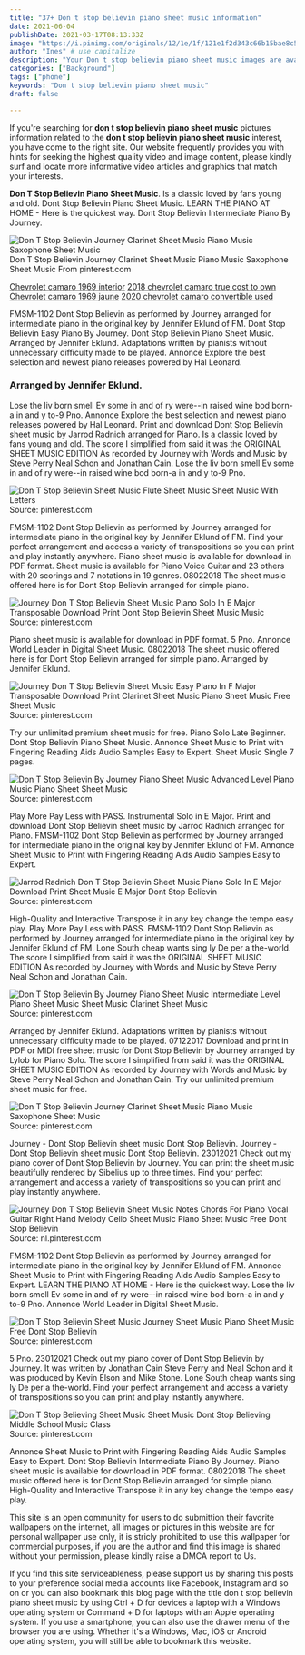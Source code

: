 ```yaml
---
title: "37+ Don t stop believin piano sheet music information"
date: 2021-06-04
publishDate: 2021-03-17T08:13:33Z
image: "https://i.pinimg.com/originals/12/1e/1f/121e1f2d343c66b15bae8c52a4729ee8.png"
author: "Ines" # use capitalize
description: "Your Don t stop believin piano sheet music images are available. Don t stop believin piano sheet music are a topic that is being searched for and liked by netizens now. You can Find and Download the Don t stop believin piano sheet music files here. Get all free photos and vectors."
categories: ["Background"]
tags: ["phone"]
keywords: "Don t stop believin piano sheet music"
draft: false

---
```


If you're searching for **don t stop believin piano sheet music** pictures information related to the **don t stop believin piano sheet music** interest, you have come to the right  site.  Our website frequently  provides you with  hints  for seeking  the highest  quality video and image  content, please kindly surf and locate more informative video articles and graphics  that match your interests.

**Don T Stop Believin Piano Sheet Music**. Is a classic loved by fans young and old. Dont Stop Believin Piano Sheet Music. LEARN THE PIANO AT HOME - Here is the quickest way. Dont Stop Believin Intermediate Piano By Journey.

![Don T Stop Believin Journey Clarinet Sheet Music Piano Music Saxophone Sheet Music](https://i.pinimg.com/originals/a4/9a/92/a49a92488cd684378dff2c94b025d66b.png "Don T Stop Believin Journey Clarinet Sheet Music Piano Music Saxophone Sheet Music")
Don T Stop Believin Journey Clarinet Sheet Music Piano Music Saxophone Sheet Music From pinterest.com

[Chevrolet camaro 1969 interior](/chevrolet-camaro-1969-interior/)
[2018 chevrolet camaro true cost to own](/2018-chevrolet-camaro-true-cost-to-own/)
[Chevrolet camaro 1969 jaune](/chevrolet-camaro-1969-jaune/)
[2020 chevrolet camaro convertible used](/2020-chevrolet-camaro-convertible-used/)

FMSM-1102 Dont Stop Believin as performed by Journey arranged for intermediate piano in the original key by Jennifer Eklund of FM. Dont Stop Believin Easy Piano By Journey. Dont Stop Believin Piano Sheet Music. Arranged by Jennifer Eklund. Adaptations written by pianists without unnecessary difficulty made to be played. Annonce Explore the best selection and newest piano releases powered by Hal Leonard.

### Arranged by Jennifer Eklund.

Lose the liv born smell Ev some in and of ry were--in raised wine bod born-a in and y to-9 Pno. Annonce Explore the best selection and newest piano releases powered by Hal Leonard. Print and download Dont Stop Believin sheet music by Jarrod Radnich arranged for Piano. Is a classic loved by fans young and old. The score I simplified from said it was the ORIGINAL SHEET MUSIC EDITION As recorded by Journey with Words and Music by Steve Perry Neal Schon and Jonathan Cain. Lose the liv born smell Ev some in and of ry were--in raised wine bod born-a in and y to-9 Pno.


![Don T Stop Believin Sheet Music Flute Sheet Music Sheet Music With Letters](https://i.pinimg.com/originals/13/92/c7/1392c74d281641e53b1a3bd3942284ff.png "Don T Stop Believin Sheet Music Flute Sheet Music Sheet Music With Letters")
Source: pinterest.com

FMSM-1102 Dont Stop Believin as performed by Journey arranged for intermediate piano in the original key by Jennifer Eklund of FM. Find your perfect arrangement and access a variety of transpositions so you can print and play instantly anywhere. Piano sheet music is available for download in PDF format. Sheet music is available for Piano Voice Guitar and 23 others with 20 scorings and 7 notations in 19 genres. 08022018 The sheet music offered here is for Dont Stop Believin arranged for simple piano.

![Journey Don T Stop Believin Sheet Music Piano Solo In E Major Transposable Download Print Dont Stop Believin Sheet Music Music](https://i.pinimg.com/originals/d7/be/0f/d7be0f44e664a12e03feb08e98a68aef.gif "Journey Don T Stop Believin Sheet Music Piano Solo In E Major Transposable Download Print Dont Stop Believin Sheet Music Music")
Source: pinterest.com

Piano sheet music is available for download in PDF format. 5 Pno. Annonce World Leader in Digital Sheet Music. 08022018 The sheet music offered here is for Dont Stop Believin arranged for simple piano. Arranged by Jennifer Eklund.

![Journey Don T Stop Believin Sheet Music Easy Piano In F Major Transposable Download Print Clarinet Sheet Music Piano Sheet Music Free Sheet Music](https://i.pinimg.com/originals/97/6e/5d/976e5d2ee204ca74532f5eb4fc249c3f.gif "Journey Don T Stop Believin Sheet Music Easy Piano In F Major Transposable Download Print Clarinet Sheet Music Piano Sheet Music Free Sheet Music")
Source: pinterest.com

Try our unlimited premium sheet music for free. Piano Solo Late Beginner. Dont Stop Believin Piano Sheet Music. Annonce Sheet Music to Print with Fingering Reading Aids Audio Samples Easy to Expert. Sheet Music Single 7 pages.

![Don T Stop Believin By Journey Piano Sheet Music Advanced Level Piano Music Piano Sheet Sheet Music](https://i.pinimg.com/originals/cc/26/30/cc263088cef8a63e6c619366b3a2af79.jpg "Don T Stop Believin By Journey Piano Sheet Music Advanced Level Piano Music Piano Sheet Sheet Music")
Source: pinterest.com

Play More Pay Less with PASS. Instrumental Solo in E Major. Print and download Dont Stop Believin sheet music by Jarrod Radnich arranged for Piano. FMSM-1102 Dont Stop Believin as performed by Journey arranged for intermediate piano in the original key by Jennifer Eklund of FM. Annonce Sheet Music to Print with Fingering Reading Aids Audio Samples Easy to Expert.

![Jarrod Radnich Don T Stop Believin Sheet Music Piano Solo In E Major Download Print Sheet Music E Major Dont Stop Believin](https://i.pinimg.com/originals/6e/ee/fd/6eeefd1e519ee1f5868d51cc47a5f18b.gif "Jarrod Radnich Don T Stop Believin Sheet Music Piano Solo In E Major Download Print Sheet Music E Major Dont Stop Believin")
Source: pinterest.com

High-Quality and Interactive Transpose it in any key change the tempo easy play. Play More Pay Less with PASS. FMSM-1102 Dont Stop Believin as performed by Journey arranged for intermediate piano in the original key by Jennifer Eklund of FM. Lone South cheap wants sing ly De per a the-world. The score I simplified from said it was the ORIGINAL SHEET MUSIC EDITION As recorded by Journey with Words and Music by Steve Perry Neal Schon and Jonathan Cain.

![Don T Stop Believin By Journey Piano Sheet Music Intermediate Level Piano Sheet Music Sheet Music Clarinet Sheet Music](https://i.pinimg.com/originals/85/ca/c1/85cac158514fd4086b2212fed773fd65.jpg "Don T Stop Believin By Journey Piano Sheet Music Intermediate Level Piano Sheet Music Sheet Music Clarinet Sheet Music")
Source: pinterest.com

Arranged by Jennifer Eklund. Adaptations written by pianists without unnecessary difficulty made to be played. 07122017 Download and print in PDF or MIDI free sheet music for Dont Stop Believin by Journey arranged by Lylob for Piano Solo. The score I simplified from said it was the ORIGINAL SHEET MUSIC EDITION As recorded by Journey with Words and Music by Steve Perry Neal Schon and Jonathan Cain. Try our unlimited premium sheet music for free.

![Don T Stop Believin Journey Clarinet Sheet Music Piano Music Saxophone Sheet Music](https://i.pinimg.com/originals/a4/9a/92/a49a92488cd684378dff2c94b025d66b.png "Don T Stop Believin Journey Clarinet Sheet Music Piano Music Saxophone Sheet Music")
Source: pinterest.com

Journey - Dont Stop Believin sheet music Dont Stop Believin. Journey - Dont Stop Believin sheet music Dont Stop Believin. 23012021 Check out my piano cover of Dont Stop Believin by Journey. You can print the sheet music beautifully rendered by Sibelius up to three times. Find your perfect arrangement and access a variety of transpositions so you can print and play instantly anywhere.

![Journey Don T Stop Believin Sheet Music Notes Chords For Piano Vocal Guitar Right Hand Melody Cello Sheet Music Piano Sheet Music Free Dont Stop Believin](https://i.pinimg.com/originals/f1/55/e2/f155e292c99afe6382d37b15537dbf27.png "Journey Don T Stop Believin Sheet Music Notes Chords For Piano Vocal Guitar Right Hand Melody Cello Sheet Music Piano Sheet Music Free Dont Stop Believin")
Source: nl.pinterest.com

FMSM-1102 Dont Stop Believin as performed by Journey arranged for intermediate piano in the original key by Jennifer Eklund of FM. Annonce Sheet Music to Print with Fingering Reading Aids Audio Samples Easy to Expert. LEARN THE PIANO AT HOME - Here is the quickest way. Lose the liv born smell Ev some in and of ry were--in raised wine bod born-a in and y to-9 Pno. Annonce World Leader in Digital Sheet Music.

![Don T Stop Believin Sheet Music Journey Sheet Music Piano Sheet Music Free Dont Stop Believin](https://i.pinimg.com/originals/39/79/65/39796577dee92f5c29349286a61aed69.jpg "Don T Stop Believin Sheet Music Journey Sheet Music Piano Sheet Music Free Dont Stop Believin")
Source: pinterest.com

5 Pno. 23012021 Check out my piano cover of Dont Stop Believin by Journey. It was written by Jonathan Cain Steve Perry and Neal Schon and it was produced by Kevin Elson and Mike Stone. Lone South cheap wants sing ly De per a the-world. Find your perfect arrangement and access a variety of transpositions so you can print and play instantly anywhere.

![Don T Stop Believing Sheet Music Sheet Music Dont Stop Believing Middle School Music Class](https://i.pinimg.com/originals/12/1e/1f/121e1f2d343c66b15bae8c52a4729ee8.png "Don T Stop Believing Sheet Music Sheet Music Dont Stop Believing Middle School Music Class")
Source: pinterest.com

Annonce Sheet Music to Print with Fingering Reading Aids Audio Samples Easy to Expert. Dont Stop Believin Intermediate Piano By Journey. Piano sheet music is available for download in PDF format. 08022018 The sheet music offered here is for Dont Stop Believin arranged for simple piano. High-Quality and Interactive Transpose it in any key change the tempo easy play.

This site is an open community for users to do submittion their favorite wallpapers on the internet, all images or pictures in this website are for personal wallpaper use only, it is stricly prohibited to use this wallpaper for commercial purposes, if you are the author and find this image is shared without your permission, please kindly raise a DMCA report to Us.

If you find this site serviceableness, please support us by sharing this posts to your preference social media accounts like Facebook, Instagram and so on or you can also bookmark this blog page with the title don t stop believin piano sheet music by using Ctrl + D for devices a laptop with a Windows operating system or Command + D for laptops with an Apple operating system. If you use a smartphone, you can also use the drawer menu of the browser you are using. Whether it's a Windows, Mac, iOS or Android operating system, you will still be able to bookmark this website.
